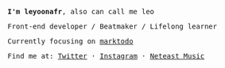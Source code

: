 <br />
<samp>

**I'm leyoonafr**, also can call me leo

Front-end developer / Beatmaker / Lifelong learner

Currently focusing on [marktodo](https://github.com/codeacme17/marktodo)

Find me at: [Twitter](https://twitter.com/codeacme17) · [Instagram](https://www.instagram.com/leyoonafr/) · [Neteast Music](https://music.163.com/#/user/home?id=335823191)

</samp>
<br />

